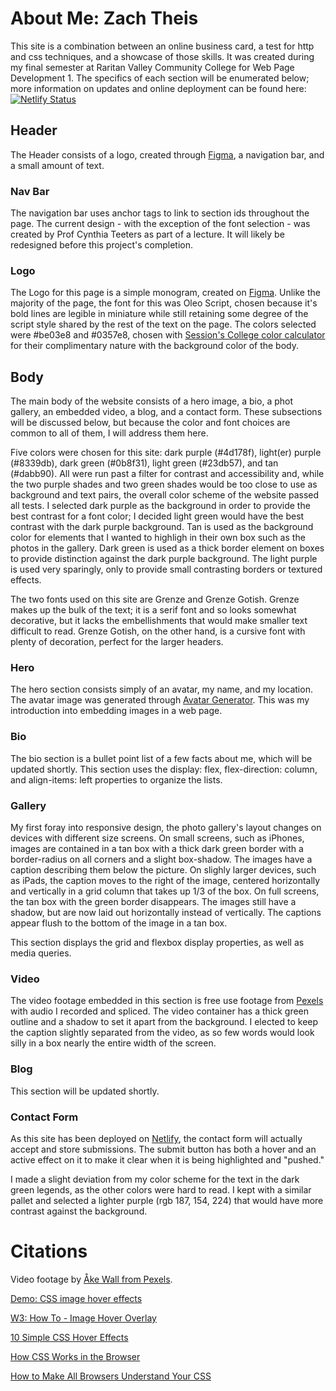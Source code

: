 # About Me: Zach Theis

This site is a combination between an online business card, a test for http and css techniques, and a showcase of those skills. It was created during my final semester at Raritan Valley Community College for Web Page Development 1. The specifics of each section will be enumerated below; more information on updates and online deployment can be found here:
[![Netlify Status](https://api.netlify.com/api/v1/badges/9f319380-0c88-4dcd-8afc-60600e4c2f71/deploy-status)](https://app.netlify.com/sites/about-me-zachtheis/deploys)

## Header

The Header consists of a logo, created through [Figma](https://www.figma.com), a navigation bar, and a small amount of text.

### Nav Bar

The navigation bar uses anchor tags to link to section ids throughout the page. The current design - with the exception of the font selection - was created by Prof Cynthia Teeters as part of a lecture. It will likely be redesigned before this project's completion.

### Logo

The Logo for this page is a simple monogram, created on [Figma](https://www.figma.com). Unlike the majority of the page, the font for this was Oleo Script, chosen because it's bold lines are legible in miniature while still retaining some degree of the script style shared by the rest of the text on the page. The colors selected were #be03e8 and #0357e8, chosen with [Session's College color calculator](https://www.sessions.edu/color-calculator/) for their complimentary nature with the background color of the body.

## Body

The main body of the website consists of a hero image, a bio, a phot gallery, an embedded video, a blog, and a contact form. These subsections will be discussed below, but because the color and font choices are common to all of them, I will address them here.

Five colors were chosen for this site: dark purple (#4d178f), light(er) purple (#8339db), dark green (#0b8f31), light green (#23db57), and tan (#dabb90). All were run past a filter for contrast and accessibility and, while the two purple shades and two green shades would be too close to use as background and text pairs, the overall color scheme of the website passed all tests. I selected dark purple as the background in order to provide the best contrast for a font color; I decided light green would have the best contrast with the dark purple background. Tan is used as the background color for elements that I wanted to highligh in their own box such as the photos in the gallery. Dark green is used as a thick border element on boxes to provide distinction against the dark purple background. The light purple is used very sparingly, only to provide small contrasting borders or textured effects.

The two fonts used on this site are Grenze and Grenze Gotish. Grenze makes up the bulk of the text; it is a serif font and so looks somewhat decorative, but it lacks the embellishments that would make smaller text difficult to read. Grenze Gotish, on the other hand, is a cursive font with plenty of decoration, perfect for the larger headers.

### Hero

The hero section consists simply of an avatar, my name, and my location. The avatar image was generated through [Avatar Generator](https://getavataaars.com/). This was my introduction into embedding images in a web page.

### Bio

The bio section is a bullet point list of a few facts about me, which will be updated shortly. This section uses the display: flex, flex-direction: column, and align-items: left properties to organize the lists.

### Gallery

My first foray into responsive design, the photo gallery's layout changes on devices with different size screens. On small screens, such as iPhones, images are contained in a tan box with a thick dark green border with a border-radius on all corners and a slight box-shadow. The images have a caption describing them below the picture. On slighly larger devices, such as iPads, the caption moves to the right of the image, centered horizontally and vertically in a grid column that takes up 1/3 of the box. On full screens, the tan box with the green border disappears. The images still have a shadow, but are now laid out horizontally instead of vertically. The captions appear flush to the bottom of the image in a tan box.

This section displays the grid and flexbox display properties, as well as media queries.

### Video

The video footage embedded in this section is free use footage from [Pexels](https://www.pexels.com/) with audio I recorded and spliced. The video container has a thick green outline and a shadow to set it apart from the background. I elected to keep the caption slightly separated from the video, as so few words would look silly in a box nearly the entire width of the screen.

### Blog

This section will be updated shortly.

### Contact Form

As this site has been deployed on [Netlify](https://www.netlify.com), the contact form will actually accept and store submissions. The submit button has both a hover and an active effect on it to make it clear when it is being highlighted and "pushed."

I made a slight deviation from my color scheme for the text in the dark green legends, as the other colors were hard to read. I kept with a similar pallet and selected a lighter purple (rgb 187, 154, 224) that would have more contrast against the background.

# Citations

Video footage by [Åke Wall from Pexels](https://www.pexels.com/video/a-person-walking-in-dark-forest-5582521/).

[Demo: CSS image hover effects](https://codepen.io/nxworld/pen/ZYNOBZ)

[W3: How To - Image Hover Overlay](https://www.w3schools.com/howto/howto_css_image_overlay.asp)

[10 Simple CSS Hover Effects](https://thebrandsmen.com/css-image-hover-effects/)

[How CSS Works in the Browser](https://www.zeolearn.com/magazine/components-of-web-browsers)

[How to Make All Browsers Understand Your CSS](https://dev.to/neshaz/how-to-make-all-browsers-understand-your-css-2a4e)
